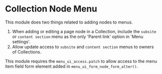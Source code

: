 # Collection Node Menu

This module does two things related to adding nodes to menus.

1. When adding or editing a page node in a Collection, include the `subsite` or
   `content section` menu as the only 'Parent link' option in 'Menu settings'.
2. Allow update access to `subsite` and `content section` menus to owners of
   Collections.

This module requires the `menu_ui_access.patch` to allow access to the menu item
field form element added in `menu_ui_form_node_form_alter()`.
